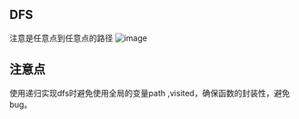 ## DFS
注意是任意点到任意点的路径
![image](https://user-images.githubusercontent.com/83968454/193412735-c126c6cb-cdc8-40a0-9984-f1aaeb50962a.png)

## 注意点
使用递归实现dfs时避免使用全局的变量path ,visited，确保函数的封装性，避免bug。



